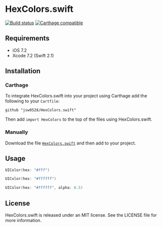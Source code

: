 # HexColors.swift

[![Build status][ci-image]][ci-url]
[![Carthage compatible][carthage-image]][carthage-url]

[ci-image]: https://travis-ci.org/jsw0528/HexColors.swift.svg?branch=master
[ci-url]: https://travis-ci.org/jsw0528/HexColors.swift
[carthage-image]: https://img.shields.io/badge/Carthage-compatible-4BC51D.svg?style=flat
[carthage-url]: https://github.com/Carthage/Carthage

## Requirements

- iOS 7.2
- Xcode 7.2 (Swift 2.1)

## Installation

### Carthage

To integrate HexColors.swift into your project using Carthage add the following to your `Cartfile`:

```
github "jsw0528/HexColors.swift"
```

Then add `import HexColors` to the top of the files using HexColors.swift.

### Manually

Download the file [`HexColors.swift`](HexColors/HexColors.swift) and then add to your project.

## Usage

```swift
UIColor(hex: "#fff")

UIColor(hex: "#ffffff")

UIColor(hex: "#ffffff", alpha: 0.5)
```

## License

HexColors.swift is released under an MIT license. See the LICENSE file for more information.
